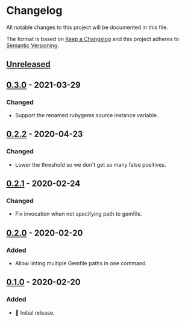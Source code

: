 # Changelog

All notable changes to this project will be documented in this file.

The format is based on [Keep a Changelog](http://keepachangelog.com/en/1.0.0/) and this project adheres to [Semantic Versioning](http://semver.org/spec/v2.0.0.html).

## [Unreleased]

## [0.3.0] - 2021-03-29

### Changed

- Support the renamed rubygems source instance variable.

## [0.2.2] - 2020-04-23

### Changed

- Lower the threshold so we don't get so many false positives.

## [0.2.1] - 2020-02-24

### Changed

- Fix invocation when not specifying path to gemfile.

## [0.2.0] - 2020-02-20

### Added

- Allow linting multiple Gemfile paths in one command.

## [0.1.0] - 2020-02-20

### Added

- 🎉 Initial release.

[unreleased]: https://github.com/kddeisz/gemfilelint/compare/v0.3.0...HEAD
[0.3.0]: https://github.com/kddeisz/gemfilelint/compare/v0.2.2...v0.3.0
[0.2.2]: https://github.com/kddeisz/gemfilelint/compare/v0.2.1...v0.2.2
[0.2.1]: https://github.com/kddeisz/gemfilelint/compare/v0.2.0...v0.2.1
[0.2.0]: https://github.com/kddeisz/gemfilelint/compare/v0.1.0...v0.2.0
[0.1.0]: https://github.com/kddeisz/gemfilelint/compare/935da5...v0.1.0
